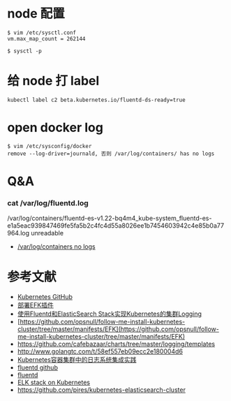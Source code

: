 
# node 配置
```
$ vim /etc/sysctl.conf
vm.max_map_count = 262144

$ sysctl -p
```

# 给 node 打 label
```
kubectl label c2 beta.kubernetes.io/fluentd-ds-ready=true 
```



# open docker log
```
$ vim /etc/sysconfig/docker
remove --log-driver=journald, 否则 /var/log/containers/ has no logs
```

# Q&A
### cat /var/log/fluentd.log
/var/log/containers/fluentd-es-v1.22-bq4m4_kube-system_fluentd-es-e1a5eac939847469fe5fa5b2c4fc4d55a8026ee1b7454603942c4e85b0a77964.log unreadable
- [/var/log/containers no logs](https://stackoverflow.com/questions/41319233/kubelet-does-not-create-symlinks-to-var-log-containers)


# 参考文献
- [Kubernetes GitHub](https://github.com/kubernetes/kubernetes/tree/master/cluster/addons/fluentd-elasticsearch)
- [部署EFK插件](https://github.com/opsnull/follow-me-install-kubernetes-cluster/blob/master/11-%E9%83%A8%E7%BD%B2EFK%E6%8F%92%E4%BB%B6.md)
- [使用Fluentd和ElasticSearch Stack实现Kubernetes的集群Logging](https://sanwen.net/a/wftbfqo.html)
- [https://github.com/opsnull/follow-me-install-kubernetes-cluster/tree/master/manifests/EFK](https://github.com/opsnull/follow-me-install-kubernetes-cluster/tree/master/manifests/EFK)
- https://github.com/cafebazaar/charts/tree/master/logging/templates
- http://www.golangtc.com/t/58ef557eb09ecc2e180004d6
- [Kubernetes容器集群中的日志系统集成实践](http://www.yunweipai.com/archives/8797.html)
- [fluentd github](https://github.com/fluent/fluentd-kubernetes-daemonset/blob/master/fluentd-daemonset-elasticsearch.yaml)
- [fluentd](http://docs.fluentd.org/v0.12/articles/kubernetes-fluentd)
- [ELK stack on Kubernetes](https://crondev.com/elk-stack-kubernetes/)
- https://github.com/pires/kubernetes-elasticsearch-cluster
